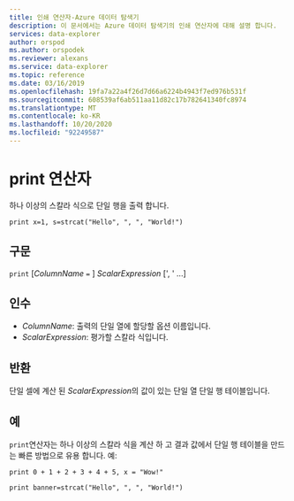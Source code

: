 ```yaml
---
title: 인쇄 연산자-Azure 데이터 탐색기
description: 이 문서에서는 Azure 데이터 탐색기의 인쇄 연산자에 대해 설명 합니다.
services: data-explorer
author: orspod
ms.author: orspodek
ms.reviewer: alexans
ms.service: data-explorer
ms.topic: reference
ms.date: 03/16/2019
ms.openlocfilehash: 19fa7a22a4f26d7d66a6224b4943f7ed976b531f
ms.sourcegitcommit: 608539af6ab511aa11d82c17b782641340fc8974
ms.translationtype: MT
ms.contentlocale: ko-KR
ms.lasthandoff: 10/20/2020
ms.locfileid: "92249587"
---
```

# <a name="print-operator"></a>print 연산자

하나 이상의 스칼라 식으로 단일 행을 출력 합니다.

<!-- csl: https://help.kusto.windows.net:443/Samples -->
```kusto
print x=1, s=strcat("Hello", ", ", "World!")
```

## <a name="syntax"></a>구문

`print` [*ColumnName* `=` ] *ScalarExpression* [', ' ...]

## <a name="arguments"></a>인수

* *ColumnName*: 출력의 단일 열에 할당할 옵션 이름입니다.
* *ScalarExpression*: 평가할 스칼라 식입니다.

## <a name="returns"></a>반환

단일 셀에 계산 된 *ScalarExpression*의 값이 있는 단일 열 단일 행 테이블입니다.

## <a name="examples"></a>예

`print`연산자는 하나 이상의 스칼라 식을 계산 하 고 결과 값에서 단일 행 테이블을 만드는 빠른 방법으로 유용 합니다.
예:

<!-- csl: https://help.kusto.windows.net:443/Samples -->
```kusto
print 0 + 1 + 2 + 3 + 4 + 5, x = "Wow!"
```
<!-- csl: https://help.kusto.windows.net:443/Samples -->
```kusto
print banner=strcat("Hello", ", ", "World!")
```
